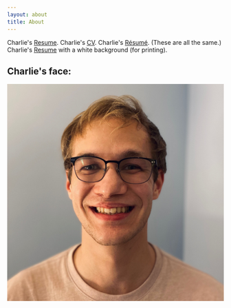 ```yaml
---
layout: about
title: About
---
```

<!-- 
## Pithy Narrative

Charlie -->

<!-- 
You can find the source code for Minima at GitHub:
[jekyll][jekyll-organization] /
[minima](https://github.com/jekyll/minima)

You can find the source code for Jekyll at GitHub:
[jekyll][jekyll-organization] /
[jekyll](https://github.com/jekyll/jekyll)


[jekyll-organization]: https://github.com/jekyll
 -->

Charlie's [Resume]({{site.url}}/assets/documents/Gagnon-Charlie.pdf). Charlie's [CV]({{site.url}}/assets/documents/Gagnon-Charlie.pdf). Charlie's [Résumé]({{site.url}}/assets/documents/Gagnon-Charlie.pdf). (These are all the same.) 
<br>
Charlie's [Resume]({{site.url}}/assets/documents/Gagnon-Charlie-printable.pdf) with a white background (for printing).
<br>
<div class='centeringDiv'>
  <h2>Charlie's face:</h2>
</div>
<div class='centeringDiv'>
  <img class='charliePortrait' src="/assets/images/portrait.jpeg" alt="A picture of Charlie's face.">
</div>

